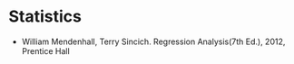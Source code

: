 # Statistics

- William Mendenhall, Terry Sincich. Regression Analysis(7th Ed.), 2012, Prentice Hall
